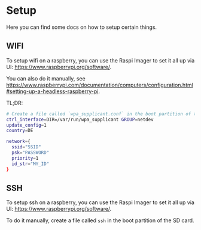 # Setup

Here you can find some docs on how to setup certain things.

## WIFI

To setup wifi on a raspberry, you can use the Raspi Imager to set it all up via UI: <https://www.raspberrypi.org/software/>.

You can also do it manually, see <https://www.raspberrypi.com/documentation/computers/configuration.html#setting-up-a-headless-raspberry-pi>.

TL;DR:

```sh
# Create a file called `wpa_supplicant.conf` in the boot partition of the SD card with the following content:
ctrl_interface=DIR=/var/run/wpa_supplicant GROUP=netdev
update_config=1
country=DE

network={
  ssid="SSID"
  psk="PASSWORD"
  priority=1
  id_str="MY_ID"
}
```

## SSH

To setup ssh on a raspberry, you can use the Raspi Imager to set it all up via UI: <https://www.raspberrypi.org/software/>.

To do it manually, create a file called `ssh` in the boot partition of the SD card.
